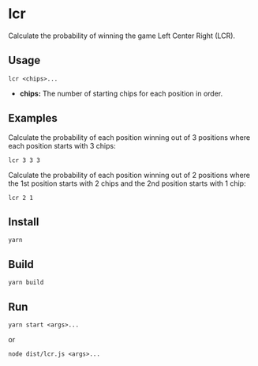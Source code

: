 # lcr

Calculate the probability of winning the game Left Center Right (LCR).

## Usage

```
lcr <chips>...
```

- **chips:** The number of starting chips for each position in order.

## Examples

Calculate the probability of each position winning out of 3 positions where each position starts with 3 chips:

```
lcr 3 3 3
```

Calculate the probability of each position winning out of 2 positions where the 1st position starts with 2 chips and the 2nd position starts with 1 chip:

```
lcr 2 1
```

## Install

```
yarn
```

## Build

```
yarn build
```

## Run

```
yarn start <args>...
```

or

```
node dist/lcr.js <args>...
```
